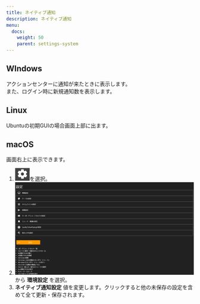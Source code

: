 ```yaml
---
title: ネイティブ通知
description: ネイティブ通知
menu:
  docs:
    weight: 50
    parent: settings-system
---
```

## WIndows
アクションセンターに通知が来たときに表示します。  
また、ログイン時に新規通知数を表示します。
## Linux
Ubuntuの初期GUIの場合画面上部に出ます。
## macOS
画面右上に表示できます。

1. ![settings1](https://raw.githubusercontent.com/cutls/TheDeskDocs/master/media/settings1.png)を選択。
1. ![settings2](https://raw.githubusercontent.com/cutls/TheDeskDocs/master/media/settings2.png)  
から __環境設定__ を選択。
1.  __ネイティブ通知設定__ 値を変更します。クリックすると他の未保存の設定を含めて全て更新・保存されます。


